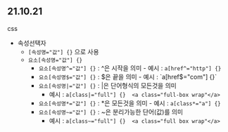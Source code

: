 ## 21.10.21

css

- 속성선택자
  - `[속성명="값"] {}` 으로 사용
  - `요소[속성명="값"] {}`
    - `요소[속성명^="값"] {}` : ^은 시작을 의미 - 예시 :  `a[href^="http"] {}`
    - `요소[속성명$="값"] {}` : $은 끝을 의미 - 예시 :  `a[href$="com"] {}`
    - `요소[속성명|="값"] {}` : |은 단어형식의 모든것을 의미 
      - 예시 :  `a[class|="full"] {}  <a class="full-box wrap"</a>`
    - `요소[속성명*="값"] {}` : *은 모든것을 의미 - 예시 :  `a[class*="a"] {}`
    - `요소[속성명~="값"] {}` : ~은 분리가능한 단어(값)를 의미 
      - 예시 :  `a[class~="full"] {}  <a class="full box wrap"</a>`